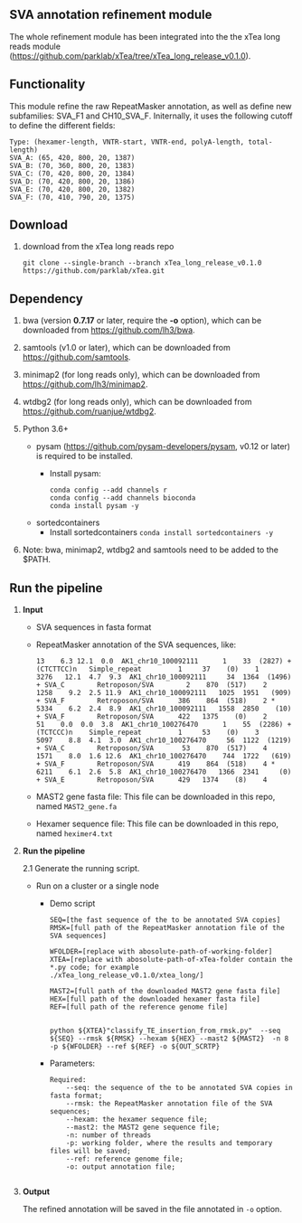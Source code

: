 ## SVA annotation refinement module

The whole refinement module has been integrated into the the xTea long reads module (https://github.com/parklab/xTea/tree/xTea_long_release_v0.1.0).


## Functionality

This module refine the raw RepeatMasker annotation, as well as define new subfamilies: SVA_F1 and CH10_SVA_F. Initernally, it uses the following cutoff to define the different fields:

```
Type: (hexamer-length, VNTR-start, VNTR-end, polyA-length, total-length)
SVA_A: (65, 420, 800, 20, 1387)
SVA_B: (70, 360, 800, 20, 1383)
SVA_C: (70, 420, 800, 20, 1384)
SVA_D: (70, 420, 800, 20, 1386)
SVA_E: (70, 420, 800, 20, 1382)
SVA_F: (70, 410, 790, 20, 1375)

```


## Download

1. download from the xTea long reads repo

	```
	git clone --single-branch --branch xTea_long_release_v0.1.0 https://github.com/parklab/xTea.git
	```


## Dependency

1. bwa (version **0.7.17** or later, require the **-o** option), which can be downloaded from https://github.com/lh3/bwa.
2. samtools (v1.0 or later), which can be downloaded from https://github.com/samtools.
3. minimap2 (for long reads only), which can be downloaded from https://github.com/lh3/minimap2.
4. wtdbg2 (for long reads only), which can be downloaded from https://github.com/ruanjue/wtdbg2.
5. Python 3.6+ 
	+ pysam (https://github.com/pysam-developers/pysam, v0.12 or later) is required to be installed.
		+ Install pysam:

			```
			conda config --add channels r
			conda config --add channels bioconda
			conda install pysam -y
			```
	+ sortedcontainers
		+ Install sortedcontainers
		`conda install sortedcontainers -y`

4. Note: bwa, minimap2, wtdbg2 and samtools need to be added to the $PATH.



## Run the pipeline
1. **Input**
	+ SVA sequences in fasta format
	
		
	+ RepeatMasker annotation of the SVA sequences, like:

		```
		13    6.3 12.1  0.0  AK1_chr10_100092111      1    33  (2827) + (CTCTTCC)n   Simple_repeat         1     37    (0)    1
		3276   12.1  4.7  9.3  AK1_chr10_100092111     34  1364  (1496) + SVA_C        Retroposon/SVA        2    870  (517)    2
		1258    9.2  2.5 11.9  AK1_chr10_100092111   1025  1951   (909) + SVA_F        Retroposon/SVA      386    864  (518)    2 *
		5334    6.2  2.4  8.9  AK1_chr10_100092111   1558  2850    (10) + SVA_F        Retroposon/SVA      422   1375    (0)    2
 		51    0.0  0.0  3.8  AK1_chr10_100276470      1    55  (2286) + (TCTCCC)n    Simple_repeat         1     53    (0)    3
		5097    8.8  4.1  3.0  AK1_chr10_100276470     56  1122  (1219) + SVA_C        Retroposon/SVA       53    870  (517)    4
		1571    8.0  1.6 12.6  AK1_chr10_100276470    744  1722   (619) + SVA_F        Retroposon/SVA      419    864  (518)    4 *
		6211    6.1  2.6  5.8  AK1_chr10_100276470   1366  2341     (0) + SVA_E        Retroposon/SVA      429   1374    (8)    4

		```
	
	+ MAST2 gene fasta file:
		This file can be downloaded in this repo, named `MAST2_gene.fa`

	+ Hexamer sequence file:
		This file can be downloaded in this repo, named `heximer4.txt`
	
			
2. **Run the pipeline**
	
	
	2.1 Generate the running script.	
			
	+ Run on a cluster or a single node
		+ Demo script
		
			```  
			SEQ=[the fast sequence of the to be annotated SVA copies]
			RMSK=[full path of the RepeatMasker annotation file of the SVA sequences]

			WFOLDER=[replace with abosolute-path-of-working-folder]
			XTEA=[replace with abosolute-path-of-xTea-folder contain the *.py code; for example ./xTea_long_release_v0.1.0/xtea_long/]
			
			MAST2=[full path of the downloaded MAST2 gene fasta file]
			HEX=[full path of the downloaded hexamer fasta file]
			REF=[full path of the reference genome file]
			
			
			python ${XTEA}"classify_TE_insertion_from_rmsk.py"  --seq ${SEQ} --rmsk ${RMSK} --hexam ${HEX} --mast2 ${MAST2}  -n 8 -p ${WFOLDER} --ref ${REF} -o ${OUT_SCRTP}
			```


			
		+ Parameters:
			
			```
			Required:
				--seq: the sequence of the to be annotated SVA copies in fasta format;
				--rmsk: the RepeatMasker annotation file of the SVA sequences;
				--hexam: the hexamer sequence file;
				--mast2: the MAST2 gene sequence file;
				-n: number of threads
				-p: working folder, where the results and temporary files will be saved;
				--ref: reference genome file;
				-o: output annotation file;
				
			```
		
	
3. **Output**

	The refined annotation will be saved in the file annotated in `-o` option.

